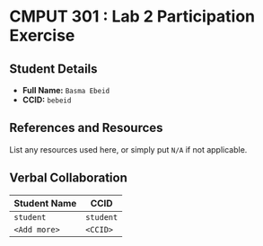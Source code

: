 # CMPUT 301 : Lab 2 Participation Exercise

## Student Details

- **Full Name:** `Basma Ebeid`
- **CCID:** `bebeid`

## References and Resources

List any resources used here, or simply put `N/A` if not applicable.

## Verbal Collaboration

| Student Name | CCID      |
| ------------ | --------- |
| `student`    | `student` |
| `<Add more>` | `<CCID>`  |

